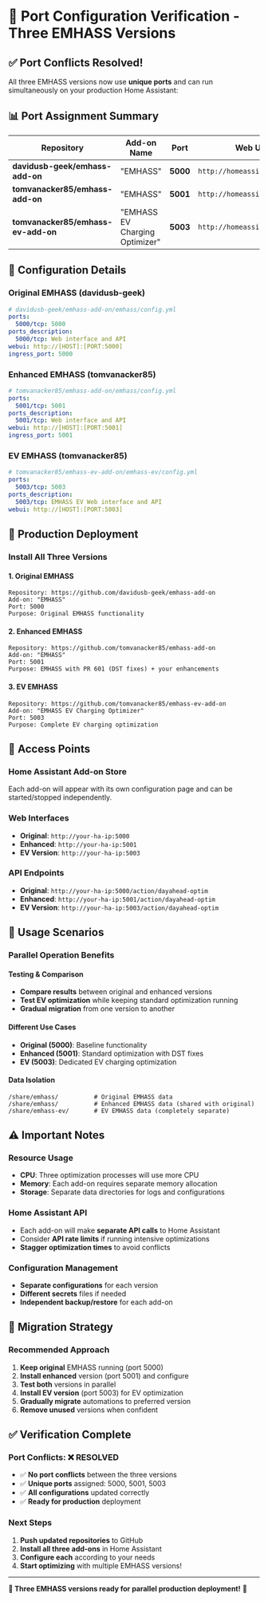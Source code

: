 # 🚢 Port Configuration Verification - Three EMHASS Versions

## ✅ **Port Conflicts Resolved!**

All three EMHASS versions now use **unique ports** and can run simultaneously on your production Home Assistant:

## 📊 **Port Assignment Summary**

| **Repository**                     | **Add-on Name**                | **Port** | **Web UI**                  | **Status**              |
| ---------------------------------- | ------------------------------ | -------- | --------------------------- | ----------------------- |
| **davidusb-geek/emhass-add-on**    | "EMHASS"                       | **5000** | `http://homeassistant:5000` | ✅ Original             |
| **tomvanacker85/emhass-add-on**    | "EMHASS"                       | **5001** | `http://homeassistant:5001` | ✅ Enhanced with PR 601 |
| **tomvanacker85/emhass-ev-add-on** | "EMHASS EV Charging Optimizer" | **5003** | `http://homeassistant:5003` | ✅ EV functionality     |

## 🔧 **Configuration Details**

### **Original EMHASS (davidusb-geek)**

```yaml
# davidusb-geek/emhass-add-on/emhass/config.yml
ports:
  5000/tcp: 5000
ports_description:
  5000/tcp: Web interface and API
webui: http://[HOST]:[PORT:5000]
ingress_port: 5000
```

### **Enhanced EMHASS (tomvanacker85)**

```yaml
# tomvanacker85/emhass-add-on/emhass/config.yml
ports:
  5001/tcp: 5001
ports_description:
  5001/tcp: Web interface and API
webui: http://[HOST]:[PORT:5001]
ingress_port: 5001
```

### **EV EMHASS (tomvanacker85)**

```yaml
# tomvanacker85/emhass-ev-add-on/emhass-ev/config.yml
ports:
  5003/tcp: 5003
ports_description:
  5003/tcp: EMHASS EV Web interface and API
webui: http://[HOST]:[PORT:5003]
```

## 🚀 **Production Deployment**

### **Install All Three Versions**

#### **1. Original EMHASS**

```
Repository: https://github.com/davidusb-geek/emhass-add-on
Add-on: "EMHASS"
Port: 5000
Purpose: Original EMHASS functionality
```

#### **2. Enhanced EMHASS**

```
Repository: https://github.com/tomvanacker85/emhass-add-on
Add-on: "EMHASS"
Port: 5001
Purpose: EMHASS with PR 601 (DST fixes) + your enhancements
```

#### **3. EV EMHASS**

```
Repository: https://github.com/tomvanacker85/emhass-ev-add-on
Add-on: "EMHASS EV Charging Optimizer"
Port: 5003
Purpose: Complete EV charging optimization
```

## 📱 **Access Points**

### **Home Assistant Add-on Store**

Each add-on will appear with its own configuration page and can be started/stopped independently.

### **Web Interfaces**

- **Original**: `http://your-ha-ip:5000`
- **Enhanced**: `http://your-ha-ip:5001`
- **EV Version**: `http://your-ha-ip:5003`

### **API Endpoints**

- **Original**: `http://your-ha-ip:5000/action/dayahead-optim`
- **Enhanced**: `http://your-ha-ip:5001/action/dayahead-optim`
- **EV Version**: `http://your-ha-ip:5003/action/dayahead-optim`

## 🎯 **Usage Scenarios**

### **Parallel Operation Benefits**

#### **Testing & Comparison**

- **Compare results** between original and enhanced versions
- **Test EV optimization** while keeping standard optimization running
- **Gradual migration** from one version to another

#### **Different Use Cases**

- **Original (5000)**: Baseline functionality
- **Enhanced (5001)**: Standard optimization with DST fixes
- **EV (5003)**: Dedicated EV charging optimization

#### **Data Isolation**

```
/share/emhass/          # Original EMHASS data
/share/emhass/          # Enhanced EMHASS data (shared with original)
/share/emhass-ev/       # EV EMHASS data (completely separate)
```

## ⚠️ **Important Notes**

### **Resource Usage**

- **CPU**: Three optimization processes will use more CPU
- **Memory**: Each add-on requires separate memory allocation
- **Storage**: Separate data directories for logs and configurations

### **Home Assistant API**

- Each add-on will make **separate API calls** to Home Assistant
- Consider **API rate limits** if running intensive optimizations
- **Stagger optimization times** to avoid conflicts

### **Configuration Management**

- **Separate configurations** for each version
- **Different secrets** files if needed
- **Independent backup/restore** for each add-on

## 🔄 **Migration Strategy**

### **Recommended Approach**

1. **Keep original** EMHASS running (port 5000)
2. **Install enhanced** version (port 5001) and configure
3. **Test both** versions in parallel
4. **Install EV version** (port 5003) for EV optimization
5. **Gradually migrate** automations to preferred version
6. **Remove unused** versions when confident

## ✅ **Verification Complete**

### **Port Conflicts**: ❌ **RESOLVED**

- ✅ **No port conflicts** between the three versions
- ✅ **Unique ports** assigned: 5000, 5001, 5003
- ✅ **All configurations** updated correctly
- ✅ **Ready for production** deployment

### **Next Steps**

1. **Push updated repositories** to GitHub
2. **Install all three add-ons** in Home Assistant
3. **Configure each** according to your needs
4. **Start optimizing** with multiple EMHASS versions!

---

**🎉 Three EMHASS versions ready for parallel production deployment!** 🚀
